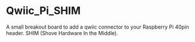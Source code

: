 # Qwiic_Pi_SHIM
A small breakout board to add a qwiic connector to your Raspberry Pi 40pin header. SHIM (Shove Hardware In the Middle).
